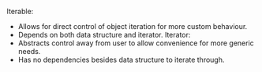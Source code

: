 Iterable:
- Allows for direct control of object iteration for more custom behaviour.
- Depends on both data structure and iterator.
Iterator:
- Abstracts control away from user to allow convenience for more generic needs.
- Has no dependencies besides data structure to iterate through. 